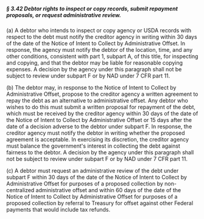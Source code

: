 ##### § 3.42 Debtor rights to inspect or copy records, submit repayment proposals, or request administrative review. #####

(a) A debtor who intends to inspect or copy agency or USDA records with respect to the debt must notify the creditor agency in writing within 30 days of the date of the Notice of Intent to Collect by Administrative Offset. In response, the agency must notify the debtor of the location, time, and any other conditions, consistent with part 1, subpart A, of this title, for inspecting and copying, and that the debtor may be liable for reasonable copying expenses. A decision by the agency under this paragraph shall not be subject to review under subpart F or by NAD under 7 CFR part 11.

(b) The debtor may, in response to the Notice of Intent to Collect by Administrative Offset, propose to the creditor agency a written agreement to repay the debt as an alternative to administrative offset. Any debtor who wishes to do this must submit a written proposal for repayment of the debt, which must be received by the creditor agency within 30 days of the date of the Notice of Intent to Collect by Administrative Offset or 15 days after the date of a decision adverse to the debtor under subpart F. In response, the creditor agency must notify the debtor in writing whether the proposed agreement is acceptable. In exercising its discretion, the creditor agency must balance the government's interest in collecting the debt against fairness to the debtor. A decision by the agency under this paragraph shall not be subject to review under subpart F or by NAD under 7 CFR part 11.

(c) A debtor must request an administrative review of the debt under subpart F within 30 days of the date of the Notice of Intent to Collect by Administrative Offset for purposes of a proposed collection by non-centralized administrative offset and within 60 days of the date of the Notice of Intent to Collect by Administrative Offset for purposes of a proposed collection by referral to Treasury for offset against other Federal payments that would include tax refunds.